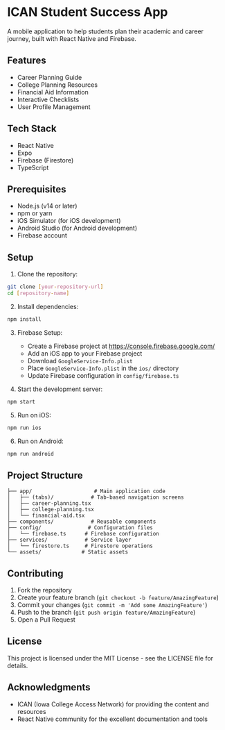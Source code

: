 # ICAN Student Success App

A mobile application to help students plan their academic and career journey, built with React Native and Firebase.

## Features

- Career Planning Guide
- College Planning Resources
- Financial Aid Information
- Interactive Checklists
- User Profile Management

## Tech Stack

- React Native
- Expo
- Firebase (Firestore)
- TypeScript

## Prerequisites

- Node.js (v14 or later)
- npm or yarn
- iOS Simulator (for iOS development)
- Android Studio (for Android development)
- Firebase account

## Setup

1. Clone the repository:
```bash
git clone [your-repository-url]
cd [repository-name]
```

2. Install dependencies:
```bash
npm install
```

3. Firebase Setup:
   - Create a Firebase project at https://console.firebase.google.com/
   - Add an iOS app to your Firebase project
   - Download `GoogleService-Info.plist`
   - Place `GoogleService-Info.plist` in the `ios/` directory
   - Update Firebase configuration in `config/firebase.ts`

4. Start the development server:
```bash
npm start
```

5. Run on iOS:
```bash
npm run ios
```

6. Run on Android:
```bash
npm run android
```

## Project Structure

```
├── app/                    # Main application code
│   ├── (tabs)/            # Tab-based navigation screens
│   ├── career-planning.tsx
│   ├── college-planning.tsx
│   └── financial-aid.tsx
├── components/            # Reusable components
├── config/               # Configuration files
│   └── firebase.ts      # Firebase configuration
├── services/            # Service layer
│   └── firestore.ts     # Firestore operations
└── assets/             # Static assets
```

## Contributing

1. Fork the repository
2. Create your feature branch (`git checkout -b feature/AmazingFeature`)
3. Commit your changes (`git commit -m 'Add some AmazingFeature'`)
4. Push to the branch (`git push origin feature/AmazingFeature`)
5. Open a Pull Request

## License

This project is licensed under the MIT License - see the LICENSE file for details.

## Acknowledgments

- ICAN (Iowa College Access Network) for providing the content and resources
- React Native community for the excellent documentation and tools
